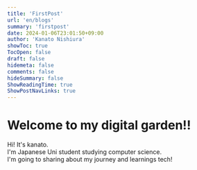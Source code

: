 ```yaml
---
title: 'FirstPost'
url: 'en/blogs'
summary: 'firstpost'
date: 2024-01-06T23:01:50+09:00
author: 'Kanato Nishiura'
showToc: true
TocOpen: false
draft: false
hidemeta: false
comments: false
hideSummary: false
ShowReadingTime: true
ShowPostNavLinks: true
---
```


# Welcome to my digital garden!!  

Hi! It's kanato.  
I'm Japanese Uni student studying computer science.  
I'm going to sharing about my journey and learnings tech!  